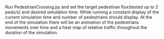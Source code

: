Run PedestrianCrossing.py and set the target pedestiran flux(tested up to 2 peds/s) and desired simulation time. While running a constant display of the current simulation time and number of pedestrians should display. At the end of the simulation there will be an animation of the pedestrians movements over time and a heat map of relative traffic throughout the duration of the simulation. 
